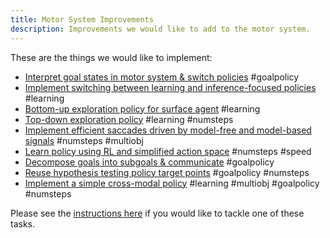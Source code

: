 ```yaml
---
title: Motor System Improvements
description: Improvements we would like to add to the motor system.
---
```


These are the things we would like to implement:

- [Interpret goal states in motor system & switch policies](motor-system-improvements/interpret-goal-states-in-motor-system-switch-policies.md) #goalpolicy
- [Implement switching between learning and inference-focused policies](motor-system-improvements/implement-switching-between-learning-and-inference-focused-policies.md) #learning
- [Bottom-up exploration policy for surface agent](motor-system-improvements/bottom-up-exploration-policy-for-surface-agent.md) #learning
- [Top-down exploration policy](motor-system-improvements/top-down-exploration-policy.md) #learning #numsteps
- [Implement efficient saccades driven by model-free and model-based signals](motor-system-improvements/implement-efficient-saccades-driven-by-model-free-and-model-based-signals.md) #numsteps #multiobj
- [Learn policy using RL and simplified action space](motor-system-improvements/learn-policy-using-rl.md) #numsteps #speed
- [Decompose goals into subgoals & communicate](motor-system-improvements/decompose-goals-into-subgoals-communicate.md) #goalpolicy
- [Reuse hypothesis testing policy target points](motor-system-improvements/reuse-hypothesis-testing-points.md) #goalpolicy #numsteps
- [Implement a simple cross-modal policy](motor-system-improvements/simple-cross-modal-policy.md) #learning #multiobj #goalpolicy #numsteps

Please see the [instructions here](project-roadmap.md#how-you-can-contribute) if you would like to tackle one of these tasks.